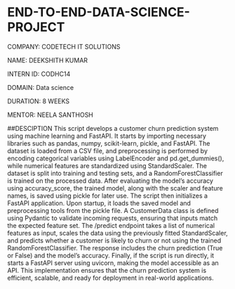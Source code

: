# END-TO-END-DATA-SCIENCE-PROJECT

COMPANY: CODETECH IT SOLUTIONS

NAME: DEEKSHITH KUMAR

INTERN ID: CODHC14

DOMAIN: Data science

DURATION: 8 WEEKS

MENTOR: NEELA SANTHOSH

##DESCIPTION This script develops a customer churn prediction system using machine learning and FastAPI. It starts by importing necessary libraries such as pandas, numpy, scikit-learn, pickle, and FastAPI. The dataset is loaded from a CSV file, and preprocessing is performed by encoding categorical variables using LabelEncoder and pd.get_dummies(), while numerical features are standardized using StandardScaler. The dataset is split into training and testing sets, and a RandomForestClassifier is trained on the processed data. After evaluating the model’s accuracy using accuracy_score, the trained model, along with the scaler and feature names, is saved using pickle for later use.
The script then initializes a FastAPI application. Upon startup, it loads the saved model and preprocessing tools from the pickle file. A CustomerData class is defined using Pydantic to validate incoming requests, ensuring that inputs match the expected feature set. The /predict endpoint takes a list of numerical features as input, scales the data using the previously fitted StandardScaler, and predicts whether a customer is likely to churn or not using the trained RandomForestClassifier. The response includes the churn prediction (True or False) and the model’s accuracy.
Finally, if the script is run directly, it starts a FastAPI server using uvicorn, making the model accessible as an API. This implementation ensures that the churn prediction system is efficient, scalable, and ready for deployment in real-world applications.
